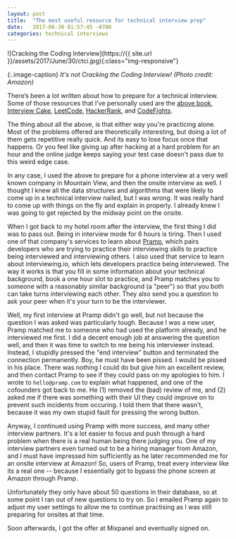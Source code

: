 ```yaml
---
layout: post
title:  "The most useful resource for technical interview prep"
date:   2017-06-30 01:57:45 -0700
categories: technical interviews
---
```




![Cracking the Coding Interview](https://{{ site.url }}/assets/2017/June/30/ctci.jpg){:class="img-responsive"}

{:.image-caption}
*It's not Cracking the Coding Interview! (Photo credit: Amazon)*

There’s been a lot written about how to prepare for a technical interview. Some of those resources that I’ve personally used are the [above book](http://www.crackingthecodinginterview.com/), [Interview Cake](https://www.interviewcake.com/), [LeetCode](https://leetcode.com/), [HackerRank](https://www.hackerrank.com/), and [CodeFights](https://codefights.com/). 
 
The thing about all the above, is that either way you're practicing alone. Most of the problems offered are theoretically interesting, but doing a lot of them gets repetitive really quick. And its easy to lose focus once that happens. Or you feel like giving up after hacking at a hard problem for an hour and the online judge keeps saying your test case doesn't pass due to this weird edge case. 
 
In any case, I used the above to prepare for a phone interview at a very well known company in Mountain View, and then the onsite interview as well. I thought I knew all the data structures and algorithms that were likely to come up in a technical interview nailed, but I was wrong. It was really hard to come up with things on the fly and explain in properly. I already knew I was going to get rejected by the midway point on the onsite. 
 
When I got back to my hotel room after the interview, the first thing I did was to pass out. Being in interview mode for 6 hours is tiring. Then I used one of that company's services to learn about [Pramp](https://pramp.com/#/), which pairs developers who are trying to practice their interviewing skills to practice being interviewed and interviewing others. I also used that service to learn about interviewing.io, which lets developers practice being interviewed. The way it works is that you fill in some information about your technical background, book a one hour slot to practice, and Pramp matches you to someone with a reasonably similar background (a "peer") so that you both can take turns interviewing each other. They also send you a question to ask your peer when it's your turn to be the interviewer. 
 
Well, my first interview at Pramp didn't go well, but not because the question I was asked was particularly tough. Because I was a new user, Pramp matched me to someone who had used the platform already, and he interviewed me first. I did a decent enough job at answering the question well, and then it was time to switch to me being his interviewer instead. Instead, I stupidly pressed the "end interview" button and terminated the connection permanently. Boy, he must have been pissed. I would be pissed in his place. There was nothing I could do but give him an excellent review, and then contact Pramp to see if they could pass on my apologies to him. I wrote to `hello@pramp.com` to explain what happened, and one of the cofounders got back to me. He (1) removed the (bad) review of me, and (2) asked me if there was something with their UI they could improve on to prevent such incidents from occuring. I told them that there wasn't, because it was my own stupid fault for pressing the wrong button.

Anyway, I continued using Pramp with more success, and many other interview partners.
It's a lot easier to focus and push through a hard problem when there 
is a real human being there judging you. 
One of my interview partners even turned out to be a hiring manager from Amazon, 
and I must have impressed him sufficiently as he 
later recommended me for an onsite interview at Amazon!
So, users of Pramp, treat every interview like its a real one -- 
because I essentially got to bypass the phone screen at Amazon through Pramp. 

Unfortunately they only have about 50 questions in their database, 
so at some point I ran out of new questions to try on.
So I emailed Pramp again to adjust my user settings to allow me to continue
practising as I was still preparing for onsites at that time. 

Soon afterwards, I got the offer at Mixpanel and eventually signed on. 























